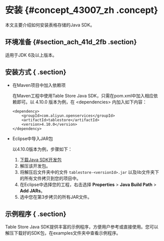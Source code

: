 # 安装 {#concept_43007_zh .concept}

本文主要介绍如何安装表格存储的Java SDK。

## 环境准备 {#section_ach_41d_2fb .section}

适用于JDK 6及以上版本。

## 安装方式 { .section}

-   在Maven项目中加入依赖项

    在Maven工程中使用Table Store Java SDK，只需在pom.xml中加入相应依赖即可。以 4.10.0 版本为例，在 <dependencies\> 内加入如下内容：

    ```language-xml
    <dependency>
        <groupId>com.aliyun.openservices</groupId>
        <artifactId>tablestore</artifactId>
        <version>4.10.0</version>
    </dependency>
    
    ```

-   Eclipse中导入JAR包

    以4.10.0版本为例，步骤如下：

    1.  [下载Java SDK开发包](http://docs-aliyun.cn-hangzhou.oss.aliyun-inc.com/assets/attach/108096/cn_zh/1550713343909/tablestore-4.10.0-release.zip)
    2.  解压该开发包。
    3.  将解压后文件夹中的文件 `tablestore-<versionId>.jar` 以及lib文件夹下的所有文件拷贝到您的项目中。
    4.  在Eclipse中选择您的工程，右击选择 **Properties** \> **Java Build Path** \> **Add JARs**。
    5.  选中您在第3步拷贝的所有JAR文件。

## 示例程序 { .section}

Table Store Java SDK提供丰富的示例程序，方便用户参考或直接使用。您可以解压下载好的SDK包，在examples文件夹中查看示例程序。

